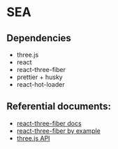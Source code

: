 # SEA

## Dependencies
- three.js
- react
- react-three-fiber
- prettier + husky
- react-hot-loader

## Referential documents:
- [react-three-fiber docs](https://docs.pmnd.rs/react-three-fiber)
- [react-three-fiber by example](https://onion2k.github.io/r3f-by-example/)
- [three.js API](https://threejs.org/docs/#api/)

